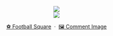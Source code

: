 <div align="center">

<img src="https://capsule-render.vercel.app/api?type=rect&color=0:111827,100:0b1220&text=Yeonho%20Kim&fontColor=FFFFFF&fontSize=36&height=100&desc=Backend%20%7C%20Design%20%7C%20Systems&descAlignY=75" />

<br/>

<a href="https://github.com/yeonho-kim">
  <img src="https://github-profile-trophy.vercel.app/?username=yeonho-kim&row=1&column=6&margin-w=8&margin-h=8&no-frame=true&no-bg=true" />
</a>

<br/>

<a href="https://github.com/yeonho-kim/football-square">⚽ Football Square</a>
&nbsp;·&nbsp;
<a href="https://github.com/yeonho-kim/comment-image">🖼️ Comment Image</a>

</div>
